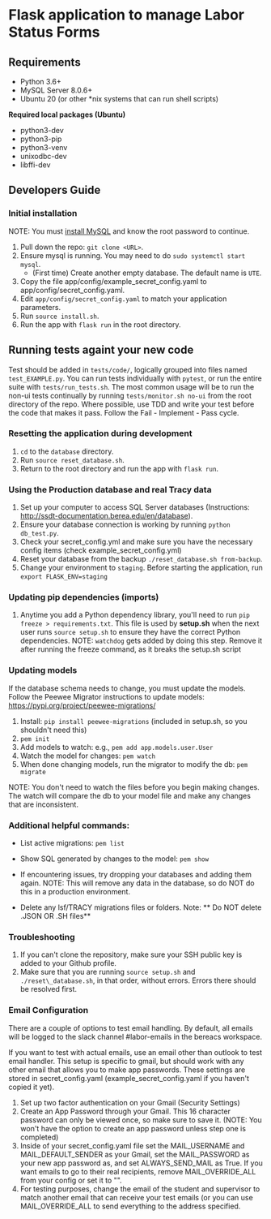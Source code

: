 # Flask application to manage Labor Status Forms
 
## Requirements

- Python 3.6+ 
- MySQL Server 8.0.6+
- Ubuntu 20 (or other *nix systems that can run shell scripts)


**Required local packages (Ubuntu)**
 * python3-dev
 * python3-pip
 * python3-venv
 * unixodbc-dev
 * libffi-dev

## Developers Guide

### Initial installation

NOTE: You must [install MySQL](INSTALL_MYSQL.md) and know the root password to continue. 

1. Pull down the repo: ```git clone <URL>```.
2. Ensure mysql is running. You may need to do ```sudo systemctl start mysql```.
   - (First time) Create another empty database. The default name is ```UTE```.
3. Copy the file app/config/example_secret_config.yaml to app/config/secret_config.yaml.
4. Edit ```app/config/secret_config.yaml``` to match your application parameters.
5. Run ```source install.sh```. 
6. Run the app with ```flask run``` in the root directory.

## Running tests againt your new code

Test should be added in ```tests/code/```, logically grouped into files named ```test_EXAMPLE.py```. You can run tests individually with ```pytest```, or run the entire suite with ```tests/run_tests.sh```. The most common usage will be to run the non-ui tests continually by running ```tests/monitor.sh no-ui``` from the root directory of the repo. Where possible, use TDD and write your test before the code that makes it pass. Follow the Fail - Implement - Pass cycle.

### Resetting the application during development

1. ```cd``` to the ```database``` directory. 
2. Run ```source reset_database.sh```.
3. Return to the root directory and run the app with ```flask run```. 

### Using the Production database and real Tracy data

1. Set up your computer to access SQL Server databases (Instructions: http://ssdt-documentation.berea.edu/en/database).
2. Ensure your database connection is working by running ```python db_test.py```.
3. Check your secret_config.yml and make sure you have the necessary config items (check example_secret_config.yml)
4. Reset your database from the backup ```./reset_database.sh from-backup```.
5. Change your environment to ```staging```. Before starting the application, run ```export FLASK_ENV=staging```

### Updating pip dependencies (imports)
1. Anytime you add a Python dependency library, you'll need to run ```pip freeze > requirements.txt```. This file is used by **setup.sh** when the next user runs ```source setup.sh``` to ensure they have the correct Python dependencies.
NOTE: ```watchdog``` gets added by doing this step. Remove it after running the freeze command, as it breaks the setup.sh script

### Updating models

If the database schema needs to change, you must update the models. Follow the Peewee Migrator instructions to update models: https://pypi.org/project/peewee-migrations/

1. Install: ```pip install peewee-migrations``` (included in setup.sh, so you shouldn't need this)
2. ```pem init```
3. Add models to watch: e.g., ```pem add app.models.user.User```
4. Watch the model for changes: ```pem watch```
5. When done changing models, run the migrator to modify the db: ```pem migrate```

NOTE: You don't need to watch the files before you begin making changes. The watch will compare the db to your model file and make any changes that are inconsistent.

### Additional helpful commands:
- List active migrations: ```pem list```
- Show SQL generated by changes to the model: ```pem show```

- If encountering issues, try dropping your databases and adding them again. NOTE: This will remove any data in the database, so do NOT do this in a production environment.
- Delete any lsf/TRACY migrations files or folders. Note: ** Do NOT delete .JSON OR .SH files**

### Troubleshooting
1. If you can't clone the repository, make sure your SSH public key is added to your Github profile.
2. Make sure that you are running `source setup.sh` and `./reset\_database.sh`, in that order, without errors. Errors there should be resolved first.

### Email Configuration
There are a couple of options to test email handling. By default, all emails will be logged to the slack channel #labor-emails in the bereacs workspace.

If you want to test with actual emails, use an email other than outlook to test email handler. This setup is specific to gmail, but should work with any other email that allows you to make app passwords. These settings are stored in secret_config.yaml (example_secret_config.yaml if you haven't copied it yet). 

1. Set up two factor authentication on your Gmail (Security Settings)
2. Create an App Password through your Gmail. This 16 character password can only be viewed once, so make sure to save it. (NOTE: You won't have the option to create an app password unless step one is completed)
3. Inside of your secret_config.yaml file set the MAIL_USERNAME and MAIL_DEFAULT_SENDER as your Gmail, set the MAIL_PASSWORD as your new app password as, and set ALWAYS_SEND_MAIL as True. If you want emails to go to their real recipients, remove MAIL_OVERRIDE_ALL from your config or set it to "".
4. For testing purposes, change the email of the student and supervisor to match another email that can receive your test emails (or you can use MAIL_OVERRIDE_ALL to send everything to the address specified.
